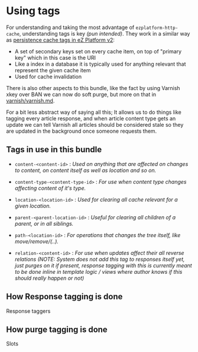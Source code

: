 # Using tags

For understanding and taking the most advantage of `ezplatform-http-cache`, understanding tags is key _(pun intended)_.
They work in a similar way as [persistence cache tags in eZ Platform v2](https://github.com/ezsystems/ezpublish-kernel/tree/7.0/doc/specifications/cache/persistence):
- A set of secondary keys set on every cache item, on top of "primary key" which in this case is the URI
- Like a index in a database it is typically used for anything relevant that represent the given cache item
- Used for cache invalidation

There is also other aspects to this bundle, like the fact by using Varnish xkey over BAN we can now do soft purge, but
more on that in [varnish/varnish.md](varnish/varnish.md).

For a bit less abstract way of saying all this; It allows us to do things like tagging every article response, and when
article content type gets an update we can tell Varnish all articles should be considered stale so they are updated in
the background once someone requests them.

## Tags in use in this bundle

- `content-<content-id>` :
  _Used on anything that are affected on changes to content, on content itself as well as location and so on._

- `content-type-<content-type-id>` :
  _For use when content type changes affecting content of it's type._

- `location-<location-id>` :
  _Used for clearing all cache relevant for a given location._
  
- `parent-<parent-location-id>` :
  _Useful for clearing all children of a parent, or in all siblings._

- `path-<location-id>` :
  _For operations that changes the tree itself, like move/remove/(..)._

- `relation-<content-id>` :
   _For use when updates affect their all reverse relations (NOTE: System does not add this tag to responses itself yet,
   just purges on it if present, response tagging with this is currently meant to be done inline in template logic / views
   where author knows if this should really happen or not)_
  

## How Response tagging is done

Response taggers

## How purge tagging is done

Slots
